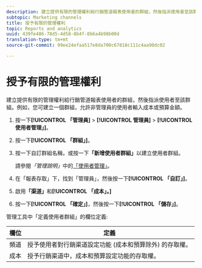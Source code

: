 ```yaml
---
description: 建立提供有限的管理權利給行銷管道報表使用者的群組，然後指派使用者至該群組。例如，您可建立一個群組，允許非管理員的使用者輸入成本或預算金額。
subtopic: Marketing channels
title: 授予有限的管理權利
topic: Reports and analytics
uuid: 439fe486-78d5-4d58-8b4f-8b6a4b98b00d
translation-type: tm+mt
source-git-commit: 99ee24efaa517e8da700c67818c111c4aa90dc02

---
```



# 授予有限的管理權利

建立提供有限的管理權利給行銷管道報表使用者的群組，然後指派使用者至該群組。例如，您可建立一個群組，允許非管理員的使用者輸入成本或預算金額。

1. 按一下&#x200B;**[!UICONTROL 「管理員]** &gt; **[!UICONTROL 管理員]** &gt; **[!UICONTROL 使用者管理」]**。
1. 按一下&#x200B;**[!UICONTROL 「群組」]**。
1. 按一下自訂群組名稱，或按一下&#x200B;**「新增使用者群組」**&#x200B;以建立使用者群組。

   請參閱&#x200B;*「管理說明」*&#x200B;中的[「使用者管理」](https://marketing.adobe.com/resources/help/en_US/reference/user_management.html)。

1. 在「報表存取」下，找到「管理員」，然後按一下&#x200B;**[!UICONTROL 「自訂」]**。
1.  啟用&#x200B;**「渠道」**&#x200B;和&#x200B;**[!UICONTROL 「成本」。]**
1. 按一下&#x200B;**[!UICONTROL 「確定」]**，然後按一下&#x200B;**[!UICONTROL 「儲存」]**。

管理工具中「定義使用者群組」的欄位定義:

| 欄位 | 定義 |
|--- |--- |
| 頻道 | 授予使用者對行銷渠道設定功能 (成本和預算除外) 的存取權。 |
| 成本 | 授予行銷渠道中，成本和預算設定功能的存取權。 |
